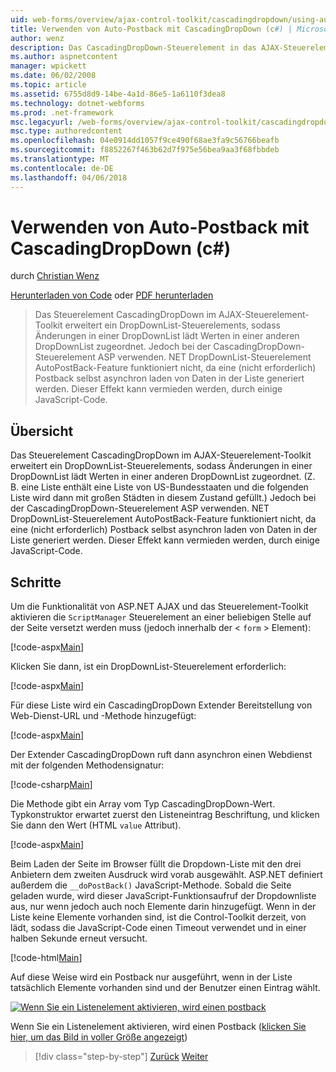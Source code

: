 ```yaml
---
uid: web-forms/overview/ajax-control-toolkit/cascadingdropdown/using-auto-postback-with-cascadingdropdown-cs
title: Verwenden von Auto-Postback mit CascadingDropDown (c#) | Microsoft Docs
author: wenz
description: Das CascadingDropDown-Steuerelement in das AJAX-Steuerelement-Toolkit erweitert ein DropDownList-Steuerelements, damit, dass Änderungen in einer DropDownList lädt Werte in Anoth verknüpft...
ms.author: aspnetcontent
manager: wpickett
ms.date: 06/02/2008
ms.topic: article
ms.assetid: 6755d8d9-14be-4a1d-86e5-1a6110f3dea8
ms.technology: dotnet-webforms
ms.prod: .net-framework
msc.legacyurl: /web-forms/overview/ajax-control-toolkit/cascadingdropdown/using-auto-postback-with-cascadingdropdown-cs
msc.type: authoredcontent
ms.openlocfilehash: 04e0914dd1057f9ce490f68ae3fa9c56766beafb
ms.sourcegitcommit: f8852267f463b62d7f975e56bea9aa3f68fbbdeb
ms.translationtype: MT
ms.contentlocale: de-DE
ms.lasthandoff: 04/06/2018
---
```

<a name="using-auto-postback-with-cascadingdropdown-c"></a>Verwenden von Auto-Postback mit CascadingDropDown (c#)
====================
durch [Christian Wenz](https://github.com/wenz)

[Herunterladen von Code](http://download.microsoft.com/download/9/0/7/907760b1-2c60-4f81-aeb6-ca416a573b0d/cascadingdropdown3.cs.zip) oder [PDF herunterladen](http://download.microsoft.com/download/2/d/c/2dc10e34-6983-41d4-9c08-f78f5387d32b/cascadingdropdown3CS.pdf)

> Das Steuerelement CascadingDropDown im AJAX-Steuerelement-Toolkit erweitert ein DropDownList-Steuerelements, sodass Änderungen in einer DropDownList lädt Werten in einer anderen DropDownList zugeordnet. Jedoch bei der CascadingDropDown-Steuerelement ASP verwenden. NET DropDownList-Steuerelement AutoPostBack-Feature funktioniert nicht, da eine (nicht erforderlich) Postback selbst asynchron laden von Daten in der Liste generiert werden. Dieser Effekt kann vermieden werden, durch einige JavaScript-Code.


## <a name="overview"></a>Übersicht

Das Steuerelement CascadingDropDown im AJAX-Steuerelement-Toolkit erweitert ein DropDownList-Steuerelements, sodass Änderungen in einer DropDownList lädt Werten in einer anderen DropDownList zugeordnet. (Z. B. eine Liste enthält eine Liste von US-Bundesstaaten und die folgenden Liste wird dann mit großen Städten in diesem Zustand gefüllt.) Jedoch bei der CascadingDropDown-Steuerelement ASP verwenden. NET DropDownList-Steuerelement AutoPostBack-Feature funktioniert nicht, da eine (nicht erforderlich) Postback selbst asynchron laden von Daten in der Liste generiert werden. Dieser Effekt kann vermieden werden, durch einige JavaScript-Code.

## <a name="steps"></a>Schritte

Um die Funktionalität von ASP.NET AJAX und das Steuerelement-Toolkit aktivieren die `ScriptManager` Steuerelement an einer beliebigen Stelle auf der Seite versetzt werden muss (jedoch innerhalb der &lt; `form` &gt; Element):

[!code-aspx[Main](using-auto-postback-with-cascadingdropdown-cs/samples/sample1.aspx)]

Klicken Sie dann, ist ein DropDownList-Steuerelement erforderlich:

[!code-aspx[Main](using-auto-postback-with-cascadingdropdown-cs/samples/sample2.aspx)]

Für diese Liste wird ein CascadingDropDown Extender Bereitstellung von Web-Dienst-URL und -Methode hinzugefügt:

[!code-aspx[Main](using-auto-postback-with-cascadingdropdown-cs/samples/sample3.aspx)]

Der Extender CascadingDropDown ruft dann asynchron einen Webdienst mit der folgenden Methodensignatur:

[!code-csharp[Main](using-auto-postback-with-cascadingdropdown-cs/samples/sample4.cs)]

Die Methode gibt ein Array vom Typ CascadingDropDown-Wert. Typkonstruktor erwartet zuerst den Listeneintrag Beschriftung, und klicken Sie dann den Wert (HTML `value` Attribut).

[!code-aspx[Main](using-auto-postback-with-cascadingdropdown-cs/samples/sample5.aspx)]

Beim Laden der Seite im Browser füllt die Dropdown-Liste mit den drei Anbietern dem zweiten Ausdruck wird vorab ausgewählt. ASP.NET definiert außerdem die `__doPostBack()` JavaScript-Methode. Sobald die Seite geladen wurde, wird dieser JavaScript-Funktionsaufruf der Dropdownliste aus, nur wenn jedoch auch noch Elemente darin hinzugefügt. Wenn in der Liste keine Elemente vorhanden sind, ist die Control-Toolkit derzeit, von lädt, sodass die JavaScript-Code einen Timeout verwendet und in einer halben Sekunde erneut versucht.

[!code-html[Main](using-auto-postback-with-cascadingdropdown-cs/samples/sample6.html)]

Auf diese Weise wird ein Postback nur ausgeführt, wenn in der Liste tatsächlich Elemente vorhanden sind und der Benutzer einen Eintrag wählt.


[![Wenn Sie ein Listenelement aktivieren, wird einen postback](using-auto-postback-with-cascadingdropdown-cs/_static/image2.png)](using-auto-postback-with-cascadingdropdown-cs/_static/image1.png)

Wenn Sie ein Listenelement aktivieren, wird einen Postback ([klicken Sie hier, um das Bild in voller Größe angezeigt](using-auto-postback-with-cascadingdropdown-cs/_static/image3.png))

> [!div class="step-by-step"]
> [Zurück](presetting-list-entries-with-cascadingdropdown-cs.md)
> [Weiter](filling-a-list-using-cascadingdropdown-vb.md)
